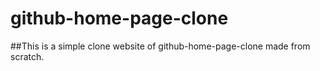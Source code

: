 # github-home-page-clone

##This is a simple clone website of github-home-page-clone made from scratch.
